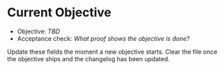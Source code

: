 # Current Objective

- Objective: _TBD_
- Acceptance check: _What proof shows the objective is done?_

Update these fields the moment a new objective starts. Clear the file once the objective ships and the changelog has been updated.
